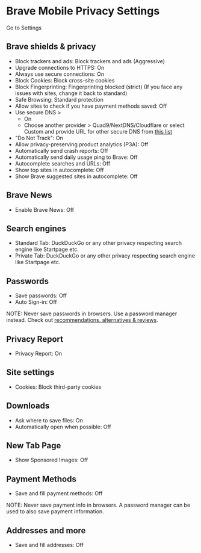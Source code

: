 # Brave Mobile Privacy Settings

Go to Settings



## Brave shields & privacy
- Block trackers and ads: Block trackers and ads (Aggressive)
- Upgrade connections to HTTPS: On
- Always use secure connections: On
- Block Cookies: Block cross-site cookies
- Block Fingerprinting: Fingerprinting blocked (strict) (If you face any issues with sites, change it back to standard)
- Safe Browsing: Standard protection
- Allow sites to check if you have payment methods saved: Off
- Use secure DNS >
  - On
  - Choose another provider > Quad9/NextDNS/Cloudflare or select Custom and provide URL for other secure DNS from [this list](https://privacyguides.org/providers/dns/)
- "Do Not Track": On
- Allow privacy-preserving product analytics (P3A): Off
- Automatically send crash reports: Off
- Automatically send daily usage ping to Brave: Off
- Autocomplete searches and URLs: Off
- Show top sites in autocomplete: Off
- Show Brave suggested sites in autocomplete: Off



## Brave News
- Enable Brave News: Off



## Search engines
- Standard Tab: DuckDuckGo or any other privacy respecting search engine like Startpage etc.
- Private Tab: DuckDuckGo or any other privacy respecting search engine like Startpage etc.



## Passwords
- Save passwords: Off
- Auto Sign-in: Off

NOTE: Never save passwords in browsers. Use a password manager instead. Check out [recommendations, alternatives & reviews](https://github.com/the-weird-aquarian/privacy-settings#recommendations-alternatives--reviews).



## Privacy Report
- Privacy Report: On



## Site settings
- Cookies: Block third-party cookies



## Downloads
- Ask where to save files: On
- Automatically open when possible: Off



## New Tab Page
- Show Sponsored Images: Off



## Payment Methods
- Save and fill payment methods: Off

NOTE: Never save payment info in browsers. A password manager can be used to also save payment information.



## Addresses and more
- Save and fill addresses: Off
